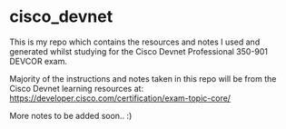 # cisco_devnet

This is my repo which contains the resources and notes I used and generated whilst studying for the Cisco Devnet Professional 350-901 DEVCOR exam.

Majority of the instructions and notes taken in this repo will be from the Cisco Devnet learning resources at: https://developer.cisco.com/certification/exam-topic-core/

More notes to be added soon.. :)


